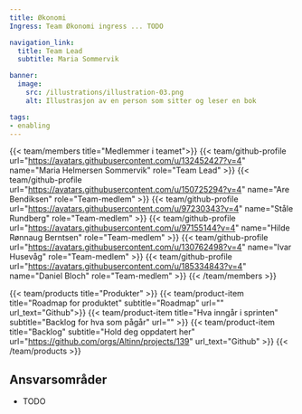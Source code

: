 ```yaml
---
title: Økonomi
Ingress: Team Økonomi ingress ... TODO

navigation_link:
  title: Team Lead
  subtitle: Maria Sommervik

banner:
  image:
    src: /illustrations/illustration-03.png
    alt: Illustrasjon av en person som sitter og leser en bok

tags:
- enabling
---
```


{{< team/members title="Medlemmer i teamet">}}
{{< team/github-profile url="https://avatars.githubusercontent.com/u/132452427?v=4" name="Maria Helmersen Sommervik" role="Team Lead" >}}
{{< team/github-profile url="https://avatars.githubusercontent.com/u/150725294?v=4" name="Are Bendiksen" role="Team-medlem" >}}
{{< team/github-profile url="https://avatars.githubusercontent.com/u/97230343?v=4" name="Ståle Rundberg" role="Team-medlem" >}}
{{< team/github-profile url="https://avatars.githubusercontent.com/u/97155144?v=4" name="Hilde Rønnaug Berntsen" role="Team-medlem" >}}
{{< team/github-profile url="https://avatars.githubusercontent.com/u/130762498?v=4" name="Ivar Husevåg" role="Team-medlem" >}}
{{< team/github-profile url="https://avatars.githubusercontent.com/u/185334843?v=4" name="Daniel Bloch" role="Team-medlem" >}}
{{< /team/members >}}

{{< team/products title="Produkter" >}}
{{< team/product-item title="Roadmap for produktet" subtitle="Roadmap" url="" url_text="Github">}}
{{< team/product-item title="Hva inngår i sprinten" subtitle="Backlog for hva som pågår" url="" >}}
{{< team/product-item title="Backlog" subtitle="Hold deg oppdatert her" url="https://github.com/orgs/Altinn/projects/139" url_text="Github" >}}
{{< /team/products >}}


## Ansvarsområder

- TODO
